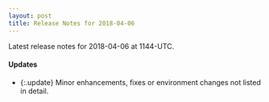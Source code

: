 ```yaml
---
layout: post
title: Release Notes for 2018-04-06
---
```


Latest release notes for 2018-04-06 at 1144-UTC.

<div class='updates' markdown='1'>

#### Updates

- {:.update} Minor enhancements, fixes or environment changes not listed in detail.

</div>


